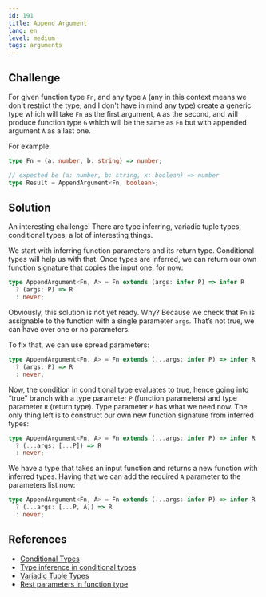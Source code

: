 ```yaml
---
id: 191
title: Append Argument
lang: en
level: medium
tags: arguments
---
```


## Challenge

For given function type `Fn`, and any type `A` (any in this context means we
don't restrict the type, and I don't have in mind any type) create a generic
type which will take `Fn` as the first argument, `A` as the second, and will
produce function type `G` which will be the same as `Fn` but with appended
argument `A` as a last one.

For example:

```ts
type Fn = (a: number, b: string) => number;

// expected be (a: number, b: string, x: boolean) => number
type Result = AppendArgument<Fn, boolean>;
```

## Solution

An interesting challenge! There are type inferring, variadic tuple types,
conditional types, a lot of interesting things.

We start with inferring function parameters and its return type. Conditional
types will help us with that. Once types are inferred, we can return our own
function signature that copies the input one, for now:

```ts
type AppendArgument<Fn, A> = Fn extends (args: infer P) => infer R
  ? (args: P) => R
  : never;
```

Obviously, this solution is not yet ready. Why? Because we check that `Fn` is
assignable to the function with a single parameter `args`. That’s not true, we
can have over one or no parameters.

To fix that, we can use spread parameters:

```ts
type AppendArgument<Fn, A> = Fn extends (...args: infer P) => infer R
  ? (args: P) => R
  : never;
```

Now, the condition in conditional type evaluates to true, hence going into
“true” branch with a type parameter `P` (function parameters) and type parameter
`R` (return type). Type parameter `P` has what we need now. The only thing left
is to construct our own new function signature from inferred types:

```ts
type AppendArgument<Fn, A> = Fn extends (...args: infer P) => infer R
  ? (...args: [...P]) => R
  : never;
```

We have a type that takes an input function and returns a new function with
inferred types. Having that we can add the required `A` parameter to the
parameters list now:

```ts
type AppendArgument<Fn, A> = Fn extends (...args: infer P) => infer R
  ? (...args: [...P, A]) => R
  : never;
```

## References

- [Conditional Types](https://www.typescriptlang.org/docs/handbook/2/conditional-types.html)
- [Type inference in conditional types](https://www.typescriptlang.org/docs/handbook/2/conditional-types.html#inferring-within-conditional-types)
- [Variadic Tuple Types](https://www.typescriptlang.org/docs/handbook/release-notes/typescript-4-0.html#variadic-tuple-types)
- [Rest parameters in function type](https://www.typescriptlang.org/docs/handbook/2/functions.html#rest-parameters-and-arguments)
